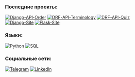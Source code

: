 ### Последние проекты:

[![Django-API-Order](https://img.shields.io/badge/Django_API_Order-Open-ffffff?style=flat&logo=Django&labelColor=092E20)](https://github.com/coldcloudgold/Django-API)
[![DRF-API-Terminology](https://img.shields.io/badge/DRF_API_Terminology-Open-ffffff?style=flat&logo=Django&labelColor=092E20)](https://github.com/coldcloudgold/DRF-API-2)
[![DRF-API-Quiz](https://img.shields.io/badge/DRF_API_Quiz-Open-ffffff?style=flat&logo=Django&labelColor=092E20)](https://github.com/coldcloudgold/DRF-API-3)
[![Django-Site](https://img.shields.io/badge/Django_Site-Open-ffffff?style=flat&logo=Django&labelColor=092E20)](https://github.com/coldcloudgold/Django-Site)
[![Flask-Site](https://img.shields.io/badge/Flask_site-Open-ffffff?style=flat&logo=Flask&labelColor=000000)](https://github.com/coldcloudgold/Flask-site)

### Языки:

![Python](https://img.shields.io/badge/-Python-3776AB?style=flat&logo=Python&logoColor=ffffff)
![SQL](https://img.shields.io/badge/-SQL-003B57?style=flat)

### Социальные сети:

[![Telegram](https://img.shields.io/badge/-Telegram-26A5E4?style=flat&logo=Telegram&logoColor=ffffff)](https://t.me/Octave_Parango)
[![LinkedIn](https://img.shields.io/badge/-LinkedIn-0A66C2?style=flat&logo=LinkedIn&logoColor=ffffff)](https://www.linkedin.com/in/ruslan-urazbakhtin/)
